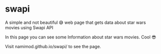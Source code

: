 # swapi
A simple and not beautiful 😅 web page that gets data about star wars movies using Swapi API

In this page you can see some Information about star wars movies. Cool 😎 

Visit namimod.github.io/swapi/ to see the page.
